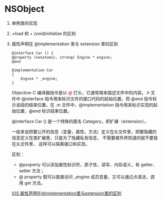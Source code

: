 # NSObject

1. 单例类的实现

2. +load 和 + (void)initialize 的区别

3. 属性声明在 @implementation 里与 extension 里的区别

	```
	@interface Car () {
	@property (nonatomic, strong) Engine * engine;
	@end
	
	@implementation Car 
	{ 
	    Engine * _engine;
	}
	```
	
	Objective-C 编译器指令是以 <font color=#cc0000>@</font> 打头，它通常用来描述文件中的内容。.h 文件中 @interface 指令用来标识文件的接口代码的起始位置，而 @end 指令标示该段的结束位置。在 .m 文件中，@implementation 指令用来标识实现的起始位置，@end 标识结束位置。
	
	@interface Car () 是一个特殊的匿名 Category，即扩展（extension）。
	
	一般来说把要公开的信息（变量，属性，方法）定义在头文件里，把要隐藏的信息定义在类扩展里，只是为了隐藏私有信息， 不需要被外界知道的就不要放在头文件里， 这样可以隔离接口和实现。
	
	区别：
	
	* @property 可以添加属性标识符，原子性、读写、内存语义，有 getter、setter 方法；
	* @ property 既可以直接访问 _engine 成员变量，又可以通过点语法，调用 get 方法。
	
	[iOS 属性声明在@implementation里与extension里的区别](https://blog.csdn.net/zhongbeida_xue/article/details/51456858)
